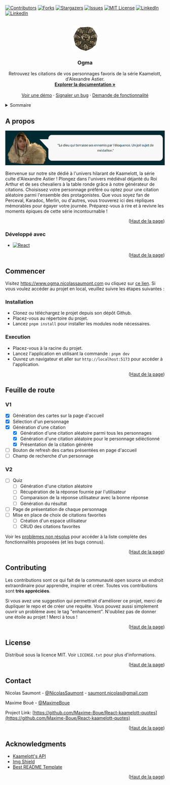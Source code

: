 <a name="readme-top"></a>

<!--
*** Thanks for checking out the projetc 'Diotilogie'. If you have a suggestion
*** that would make this better, please fork the repo and create a pull request
*** or simply open an issue with the tag "enhancement".
*** Don't forget to give the project a star!
*** Thanks again! Now go have fun exploring this resume! :D
-->

<!-- PROJECT SHIELDS -->
<!--
*** I'm using markdown "reference style" links for readability.
*** Reference links are enclosed in brackets [ ] instead of parentheses ( ).
*** See the bottom of this document for the declaration of the reference variables
*** for contributors-url, forks-url, etc.
-->

[![Contributors][contributors-shield]][contributors-url]
[![Forks][forks-shield]][forks-url]
[![Stargazers][stars-shield]][stars-url]
[![Issues][issues-shield]][issues-url]
[![MIT License][license-shield]][license-url]
[![LinkedIn][linkedin-shield]][linkedin-nicolas-url]
[![LinkedIn][linkedin-shield]][linkedin-maxime-url]

<!-- PROJECT LOGO -->
<br />
<div align="center">
  <a href="https://github.com/Maxime-Boue/React-kaamelott-quotes">
    <img src="./assets//img/ogma.png" alt="Logo ogma" width="80" height="80">
  </a>

<h3 align="center">Ogma</h3>

  <p align="center">
    Retrouvez les citations de vos personnages favoris de la série Kaamelott, d'Alexandre Astier.
    <br />
    <a href="https://github.com/Maxime-Boue/React-kaamelott-quotes"><strong>Explorer la documentation »</strong></a>
    <br />
    <br />
    <a href="https://github.com/Maxime-Boue/React-kaamelott-quotes">Voir une démo</a>
    ·
    <a href="https://github.com/Maxime-Boue/React-kaamelott-quotes/issues">Signaler un bug</a>
    ·
    <a href="https://github.com/Maxime-Boue/React-kaamelott-quotes/pulls">Demande de fonctionnalité</a>
  </p>
</div>

<!-- TABLE OF CONTENTS -->
<details>
  <summary>Sommaire</summary>
  <ol>
    <li>
      <a href="#about-the-project">A propos</a>
      <ul>
        <li><a href="#built-with">Développé avec</a></li>
      </ul>
    </li>
    <li>
      <a href="#getting-started">Commencer</a>
      <ul>
        <li><a href="#prerequisites">Pré-requis</a></li>
        <li><a href="#installation">Installation</a></li>
      </ul>
    </li>
    <li><a href="#usage">Usage</a></li>
    <li><a href="#roadmap">Feuille de route</a></li>
    <li><a href="#contributing">Contribuer</a></li>
    <li><a href="#license">License</a></li>
    <li><a href="#contact">Contact</a></li>
    <li><a href="#acknowledgments">Remerciements</a></li>
  </ol>
</details>

<!-- ABOUT THE PROJECT -->

## A propos

[![Product Name Screen Shot][product-screenshot]](https://www.ogma.nicolassaumont.com)

Bienvenue sur notre site dédié à l'univers hilarant de Kaamelott, la série culte d'Alexandre Astier ! Plongez dans l'univers médiéval déjanté du Roi Arthur et de ses chevaliers à la table ronde grâce à notre générateur de citations. Choisissez votre personnage préféré ou optez pour une citation aléatoire parmi l'ensemble des protagonistes. Que vous soyez fan de Perceval, Karadoc, Merlin, ou d'autres, vous trouverez ici des répliques mémorables pour égayer votre journée. Préparez-vous à rire et à revivre les moments épiques de cette série incontournable !

<p align="right">(<a href="#readme-top">Haut de la page</a>)</p>

### Développé avec

- [![React][React]][React-url]

<p align="right">(<a href="#readme-top">Haut de la page</a>)</p>

<!-- GETTING STARTED -->

## Commencer

Visitez https://www.ogma.nicolassaumont.com ou cliquez sur [ce lien](https://www.ogma.nicolassaumont.com). Si vous voulez accéder au projet en local, veuillez suivre les étapes suivantes :

### Installation

- Clonez ou téléchargez le projet depuis son dépôt Github.
- Placez-vous au répertoire du projet.
- Lancez `pnpm install` pour installer les modules node nécessaires.

### Execution

- Placez-vous à la racine du projet.
- Lancez l'application en utilisant la commande : `pnpm dev`
- Ouvrez un navigateur et aller sur `http://localhost:5173` pour accéder à l'application.

<p align="right">(<a href="#readme-top">Haut de la page</a>)</p>

<!-- ROADMAP -->

## Feuille de route

### V1

- [x] Génération des cartes sur la page d'accueil
- [x] Sélection d'un personnage
- [x] Génération d'une citation
  - [x] Génération d'une citation aléatoire parmi tous les personnages
  - [x] Génération d'une citation aléatoire pour le personnage séléctionné
  - [x] Présentation de la citation générée
- [ ] Bouton de refresh des cartes présentées en page d'accueil
- [ ] Champ de recherche d'un personnage

### V2

- [ ] Quiz
  - [ ] Génération d'une citation aléatoire
  - [ ] Récupération de la réponse fournie par l'utilisateur
  - [ ] Comparaison de la réponse utilisateur avec la bonne réponse
  - [ ] Génération du résultat
- [ ] Page de présentation de chaque personnage
- [ ] Mise en place de choix de citations favorites
  - [ ] Création d'un espace utilisateur
  - [ ] CRUD des citations favorites

Voir les [problèmes non résolus](https://github.com/Maxime-Boue/React-kaamelott-quotes/issues) pour accéder à la liste complète des fonctionnalités proposées (et les bugs connus).

<p align="right">(<a href="#readme-top">Haut de la page</a>)</p>

<!-- CONTRIBUTING -->

## Contributing

Les contributions sont ce qui fait de la communauté open source un endroit extraordinaire pour apprendre, inspirer et créer. Toutes vos contributions sont **très appréciées**.

Si vous avez une suggestion qui permettrait d'améliorer ce projet, merci de dupliquer le repo et de créer une requête. Vous pouvez aussi simplement ouvrir un problème avec le tag "enhancement".
N'oubliez pas de donner une étoile au projet ! Merci à tous !

<p align="right">(<a href="#readme-top">Haut de la page</a>)</p>

<!-- LICENSE -->

## License

Distribué sous la licence MIT. Voir `LICENSE.txt` pour plus d'informations.

<p align="right">(<a href="#readme-top">Haut de la page</a>)</p>

<!-- CONTACT -->

## Contact

Nicolas Saumont - [@NicolasSaumont](https://twitter.com/NicolasSaumont) - saumont.nicolas@gmail.com

Maxime Boué - [@MaximeBoue](https://twitter.com/MaximeBoue)

Project Link: [https://github.com/Maxime-Boue/React-kaamelott-quotes](https://github.com/Maxime-Boue/React-kaamelott-quotes)

<p align="right">(<a href="#readme-top">Haut de la page</a>)</p>

<!-- ACKNOWLEDGMENTS -->

## Acknowledgments

- [Kaamelott's API](https://github.com/sin0light/api-kaamelott/)
- [Img Shield](https://shields.io/)
- [Best README Template](https://github.com/othneildrew/Best-README-Template/blob/master/README.md)

<p align="right">(<a href="#readme-top">Haut de la page</a>)</p>

<!-- MARKDOWN LINKS & IMAGES -->
<!-- https://www.markdownguide.org/basic-syntax/#reference-style-links -->

[contributors-shield]: https://img.shields.io/github/contributors/Maxime-Boue/React-kaamelott-quotes.svg?style=for-the-badge
[contributors-url]: https://github.com/Maxime-Boue/React-kaamelott-quotes/graphs/contributors
[forks-shield]: https://img.shields.io/github/forks/Maxime-Boue/React-kaamelott-quotes.svg?style=for-the-badge
[forks-url]: https://github.com/Maxime-Boue/React-kaamelott-quotes/network/members
[stars-shield]: https://img.shields.io/github/stars/Maxime-Boue/React-kaamelott-quotes.svg?style=for-the-badge
[stars-url]: https://github.com/Maxime-Boue/React-kaamelott-quotes/stargazers
[issues-shield]: https://img.shields.io/github/issues/Maxime-Boue/React-kaamelott-quotes.svg?style=for-the-badge
[issues-url]: https://github.com/Maxime-Boue/React-kaamelott-quotes/issues
[license-shield]: https://img.shields.io/github/license/Maxime-Boue/React-kaamelott-quotes.svg?style=for-the-badge
[license-url]: https://github.com/Maxime-Boue/React-kaamelott-quotes/blob/main/LICENSE.txt
[linkedin-shield]: https://img.shields.io/badge/-LinkedIn-black.svg?style=for-the-badge&logo=linkedin&colorB=555
[linkedin-nicolas-url]: https://linkedin.com/in/nicolas-saumont
[linkedin-maxime-url]: https://www.linkedin.com/in/maxime-bou%C3%A9-dev/
[product-screenshot]: assets/img/screenshot.png
[React]: https://img.shields.io/badge/-ReactJs-61DAFB?logo=react&logoColor=white&style=for-the-badge
[React-url]: https://react.dev/
